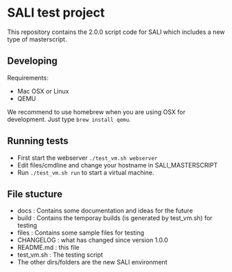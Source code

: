 # SALI test project

This repository contains the 2.0.0 script code for SALI which includes a new type of masterscript.

## Developing

Requirements:
 * Mac OSX or Linux
 * QEMU

We recommend to use homebrew when you are using OSX for development. Just type `brew install qemu`.

## Running tests
 * First start the webserver `./test_vm.sh webserver`
 * Edit files/cmdline and change your hostname in SALI_MASTERSCRIPT
 * Run `./test_vm.sh run` to start a virtual machine.

## File stucture

 * docs : Contains some documentation and ideas for the future
 * build : Contains the temporay builds (is generated by test_vm.sh) for testing
 * files : Contains some sample files for testing
 * CHANGELOG : what has changed since version 1.0.0
 * README.md : this file
 * test_vm.sh : The testing script
 * The other dirs/folders are the new SALI environment
